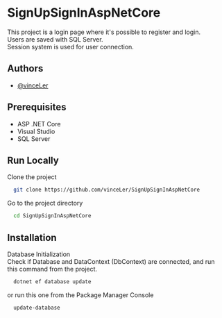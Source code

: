 
# SignUpSignInAspNetCore

This project is a login page where it's possible to register and login.  
Users are saved with SQL Server.  
Session system is used for user connection.



## Authors

- [@vinceLer](https://www.github.com/vinceLer)


## Prerequisites

- ASP .NET Core
- Visual Studio
- SQL Server
## Run Locally

Clone the project

```bash
  git clone https://github.com/vinceLer/SignUpSignInAspNetCore
```

Go to the project directory

```bash
  cd SignUpSignInAspNetCore
```



## Installation

Database Initialization  
Check if Database and DataContext (DbContext) are connected, and run this command from the project.

```bash
  dotnet ef database update
```
or run this one from the Package Manager Console  
```bash
  update-database
```
